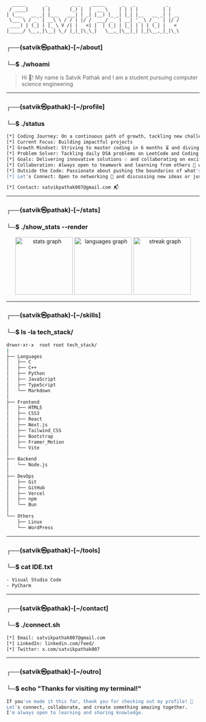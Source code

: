 ```
  _____       _         _ _    _____      _   _           _    
 / ____|     | |       (_) |  |  __ \    | | | |         | |   
| (___   __ _| |___   ___| | _| |__) |_ _| |_| |__   __ _| | __
 \___ \ / _` | __\ \ / / | |/ /  ___/ _` | __| '_ \ / _` | |/ /
 ____) | (_| | |_ \ V /| |   <| |  | (_| | |_| | | | (_| |   < 
|_____/ \__,_|\__| \_/ |_|_|\_\_|   \__,_|\__|_| |_|\__,_|_|\_\
```   
      
### ┌──(satvik㉿pathak)-[~/about]
### └─$ ./whoami
 
> Hi 👋! My name is Satvik Pathak and I am a student pursuing computer science engineering

---

### ┌──(satvik㉿pathak)-[~/profile]
### └─$ ./status

```bash
[*] Coding Journey: On a continuous path of growth, tackling new challenges every day and refining my skills ✨
[*] Current Focus: Building impactful projects
[*] Growth Mindset: Striving to master coding in 6 months ⏳ and diving into exciting areas like AI 🤖 and backend development 🌐
[*] Problem Solver: Tackling daily DSA problems on LeetCode and Coding Ninja 📝 to sharpen my problem-solving skills
[*] Goals: Delivering innovative solutions 💡 and collaborating on exciting projects that make a difference 💥
[*] Collaboration: Always open to teamwork and learning from others 🤗 while contributing to meaningful projects
[*] Outside the Code: Passionate about pushing the boundaries of what's possible in tech 🌍
[*] Let's Connect: Open to networking 🤝 and discussing new ideas or just chatting about tech!

[*] Contact: satvikpathak007@gmail.com 📬
```

---

### ┌──(satvik㉿pathak)-[~/stats]
### └─$ ./show_stats --render

<div align="center">
  <img src="https://github-readme-stats.vercel.app/api?username=satvikpathak&hide_title=false&hide_rank=false&show_icons=true&include_all_commits=true&count_private=true&disable_animations=false&theme=dark&locale=en&hide_border=false&v2" height="150" alt="stats graph"  />
  <img src="https://github-readme-stats.vercel.app/api/top-langs?username=satvikpathak&locale=en&hide_title=false&layout=compact&card_width=320&langs_count=10&theme=dark&hide_border=false&v2" height="150" alt="languages graph"  />
  <img src="https://streak-stats.demolab.com?user=satvikpathak&locale=en&mode=daily&theme=dark&hide_border=false&border_radius=5" height="150" alt="streak graph"  />
</div>

---

### ┌──(satvik㉿pathak)-[~/skills]
### └─$ ls -la tech_stack/

```bash
drwxr-xr-x  root root tech_stack/
|
├── Languages
│   ├── C
│   ├── C++
│   ├── Python
│   ├── JavaScript
│   ├── TypeScript
│   └── Markdown
│
├── Frontend
│   ├── HTML5
│   ├── CSS3
│   ├── React
│   ├── Next.js
│   ├── Tailwind_CSS
│   ├── Bootstrap
│   ├── Framer_Motion
│   └── Vite
│
├── Backend
│   └── Node.js
│
├── DevOps
│   ├── Git
│   ├── GitHub
│   ├── Vercel
│   ├── npm
│   └── Bun
│
└── Others
    ├── Linux
    └── WordPress
```

---

### ┌──(satvik㉿pathak)-[~/tools]
### └─$ cat IDE.txt

```bash
- Visual Studio Code
- PyCharm
```

---

### ┌──(satvik㉿pathak)-[~/contact]
### └─$ ./connect.sh

```bash
[*] Email: satvikpathak007@gmail.com
[*] LinkedIn: linkedin.com/feed/
[*] Twitter: x.com/satvikpathak007
```

---

### ┌──(satvik㉿pathak)-[~/outro]
### └─$ echo "Thanks for visiting my terminal!"

```bash
If you've made it this far, thank you for checking out my profile! 💪
Let's connect, collaborate, and create something amazing together.
I'm always open to learning and sharing knowledge.
```

